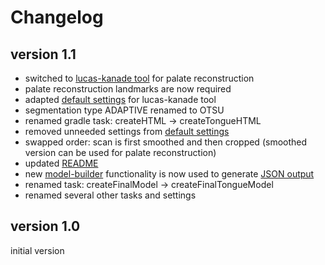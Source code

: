 # Changelog

## version 1.1

- switched to [lucas-kanade tool][1] for palate reconstruction
- palate reconstruction landmarks are now required
- adapted [default settings][2] for lucas-kanade tool
- segmentation type ADAPTIVE renamed to OTSU
- renamed gradle task: createHTML -> createTongueHTML
- removed unneeded settings from [default settings][2]
- swapped order: scan is first smoothed and then cropped (smoothed version can be used for palate reconstruction)
- updated [README][3]
- new [model-builder][4] functionality is now used to generate [JSON output][5]
- renamed task: createFinalModel -> createFinalTongueModel
- renamed several other tasks and settings

[1]:https://github.com/m2ci-msp/mri-shape-tools/blob/master/lucas-kanade
[2]:./resources/settings/default.groovy
[3]:./README.md
[4]:https://github.com/m2ci-msp/mri-shape-tools/blob/master/model-builder
[5]:https://github.com/m2ci-msp/mri-shape-tools/blob/master/dataFormats/modelJson.md

## version 1.0

initial version

